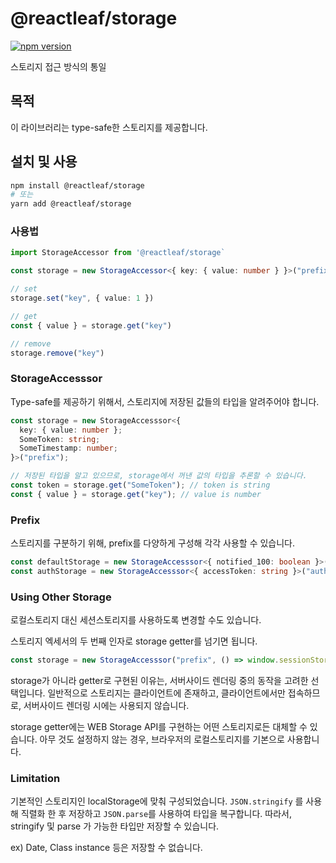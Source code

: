 # @reactleaf/storage

[![npm version](https://badge.fury.io/js/@reactleaf%2Fstorage.svg)](https://badge.fury.io/js/@reactleaf%2Fstorage)

스토리지 접근 방식의 통일

## 목적

이 라이브러리는 type-safe한 스토리지를 제공합니다.

## 설치 및 사용

```sh
npm install @reactleaf/storage
# 또는
yarn add @reactleaf/storage
```

### 사용법

```typescript
import StorageAccessor from '@reactleaf/storage`

const storage = new StorageAccessor<{ key: { value: number } }>("prefix")

// set
storage.set("key", { value: 1 })

// get
const { value } = storage.get("key")

// remove
storage.remove("key")
```

### StorageAccesssor

Type-safe를 제공하기 위해서, 스토리지에 저장된 값들의 타입을 알려주어야 합니다.

```typescript
const storage = new StorageAccesssor<{
  key: { value: number };
  SomeToken: string;
  SomeTimestamp: number;
}>("prefix");

// 저장된 타입을 알고 있으므로, storage에서 꺼낸 값의 타입을 추론할 수 있습니다.
const token = storage.get("SomeToken"); // token is string
const { value } = storage.get("key"); // value is number
```

### Prefix

스토리지를 구분하기 위해, prefix를 다양하게 구성해 각각 사용할 수 있습니다.

```typescript
const defaultStorage = new StorageAccesssor<{ notified_100: boolean }>("myProject/"); // stored as `myProject/${key}`
const authStorage = new StorageAccesssor<{ accessToken: string }>("auth_"); // stored as `auth_${key}`
```

### Using Other Storage

로컬스토리지 대신 세션스토리지를 사용하도록 변경할 수도 있습니다.

스토리지 엑세서의 두 번째 인자로 storage getter를 넘기면 됩니다.

```typescript
const storage = new StorageAccesssor("prefix", () => window.sessionStorage);
```

storage가 아니라 getter로 구현된 이유는, 서버사이드 렌더링 중의 동작을 고려한 선택입니다.
일반적으로 스토리지는 클라이언트에 존재하고, 클라이언트에서만 접속하므로, 서버사이드 렌더링 시에는 사용되지 않습니다.

storage getter에는 WEB Storage API를 구현하는 어떤 스토리지로든 대체할 수 있습니다.
아무 것도 설정하지 않는 경우, 브라우저의 로컬스토리지를 기본으로 사용합니다.

### Limitation

기본적인 스토리지인 localStorage에 맞춰 구성되었습니다.
`JSON.stringify` 를 사용해 직렬화 한 후 저장하고 `JSON.parse`를 사용하여 타입을 복구합니다.
따라서, stringify 및 parse 가 가능한 타입만 저장할 수 있습니다.

ex) Date, Class instance 등은 저장할 수 없습니다.
